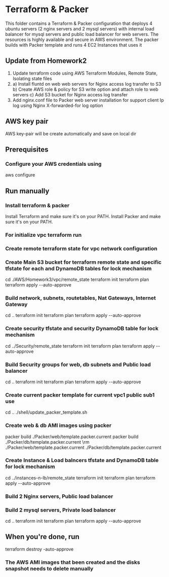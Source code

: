 # Terraform & Packer
This folder contains a Terraform & Packer configuration that deploys 4 ubuntu servers (2 nginx servers and 2 mysql servers) with internal load balancer for mysql servers and public load balancer for web servers.
The resources is highly available and secure in AWS environment. The packer builds with Packer template and runs 4 EC2 Instances that uses it 

## Update from Homework2
1) Update terraform code using AWS Terraform Modules, Remote State, Isolating state files
2) a) Install fluntd on web web servers for Nginx access log transfer to S3
   b) Create AWS role & policy for S3 write option and attach role to web servers
   c) Add S3 bucket for Nginx access log transfer
3) Add nginx.conf file to Packer web server installation for support client Ip log using Nginx X-forwarded-for log option

## AWS key pair
  AWS key-pair will be create automatically and save on local dir

## Prerequisites
  ### Configure your AWS credentials using
  aws configure

## Run manually
  ### Install terraform & packer
  Install Terraform and make sure it's on your PATH.
  Install Packer and make sure it's on your PATH.

  ### For initialize vpc terraform run
  ### Create remote terraform state for vpc network configuration
  ###  Create Main S3 bucket for terraform remote state and specific tfstate for each and DynamoDB tables for lock mechanism
  cd ./AWS/Homework3/vpc/remote_state
  terraform init
  terraform plan
  terraform apply --auto-approve
  
  ### Build network, subnets, routetables, Nat Gateways, Internet Gateway
  cd ..
  terraform init
  terraform plan
  terraform apply --auto-approve

  ### Create security tfstate and security DynamoDB table for lock mechanism
  cd ../Security/remote_state
  terraform init
  terraform plan
  terraform apply --auto-approve

  ### Build Security groups for web, db subnets and Public load balancer
  cd ..
  terraform init
  terraform plan
  terraform apply --auto-approve

  ### Create current packer template for current vpc1 public sub1 use
  cd ..
  ./shell/update_packer_template.sh
  ### Create web & db AMI images using packer
  packer build ./Packer/web/template.packer.current
  packer build ./Packer/db/template.packer.current
  \rm ./Packer/web/template.packer.current ./Packer/db/template.packer.current

  ### Create Instance & Load balncers tfstate and DynamoDB table for lock mechanism
  cd ../instances-n-lb/remote_state
  terraform init
  terraform plan
  terraform apply --auto-approve
  
  ### Build 2 Nginx servers, Public load balancer
  ### Build 2 mysql servers, Private load balancer
  cd ..
  terraform init
  terraform plan
  terraform apply --auto-approve   
  

## When you're done, run
terraform destroy -auto-approve
### The AWS AMI images that been created and the disks snapshot needs to delete manually
